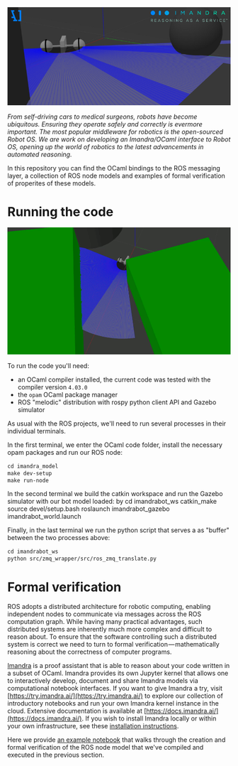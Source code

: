 
![](docs/images/Imandrabot.png "Imandra ROS")

*From self-driving cars to medical surgeons, robots have become ubiquitous. Ensuring they operate safely and correctly is evermore important. The most popular middleware for robotics is the open-sourced Robot OS. We are work on developing an Imandra/OCaml interface to Robot OS, opening up the world of robotics to the latest advancements in automated reasoning.* 

In this repository you can find the OCaml bindings to the ROS messaging layer, a collection of ROS node models and examples of formal verification of properites of these models.    

# Running the code 

![](docs/images/Imandra_Demo.gif "Imandra ROS")


To run the code you'll need:
 - an OCaml compiler installed, the current code was tested with the compiler version `4.03.0`
 - the `opam` OCaml package manager
 - ROS "melodic" distribution with rospy python client API and Gazebo simulator  

As usual with the ROS projects, we'll need to run several processes in their individual terminals. 

In the first terminal, we enter the OCaml code folder, install the necessary opam packages and run our ROS node:

    cd imandra_model
    make dev-setup
    make run-node

In the second terminal we build the catkin workspace and run the Gazebo simulator with our bot model loaded:
by
    cd imandrabot_ws
    catkin_make
    source devel/setup.bash
    roslaunch imandrabot_gazebo imandrabot_world.launch

Finally, in the last terminal we run the python script that serves a as "buffer" between the two processes above:

    cd imandrabot_ws
    python src/zmq_wrapper/src/ros_zmq_translate.py

# Formal verification
ROS adopts a distributed architecture for robotic computing, enabling independent nodes to communicate via messages across the ROS computation graph. While having many practical advantages, such distributed systems are inherently much more complex and difficult to reason about. To ensure that the software controlling such a distributed system is correct we need to turn to formal verification — mathematically reasoning about the correctness of computer programs.



 [Imandra](https://www.imandra.ai) is a proof assistant that is able to reason about your code written in a subset of OCaml. Imandra provides its own Jupyter kernel that allows one to interactively develop, document and share Imandra models via computational notebook interfaces. If you want to give Imandra a try, visit [https://try.imandra.ai/](https://try.imandra.ai/) to explore our collection of introductory notebooks and run your own Imandra kernel instance in the cloud. Extensive documentation is available at [https://docs.imandra.ai/](https://docs.imandra.ai/). If you wish to install Imandra locally or within your own infrastructure, see these [installation instructions](https://docs.imandra.ai/imandra-docs/notebooks/installation/).

 Here we provide [an example notebook](https://github.com/AestheticIntegration/imandra-ros/blob/e142c40e1533caf6354820898c6a46aa13b348f0/docs/notebooks/Creating%20and%20verifying%20a%20ROS%20node%20in%C2%A0Imandra.ipynb) that walks through the creation and formal verification of the ROS node model that we've compiled and executed in the previous section.
